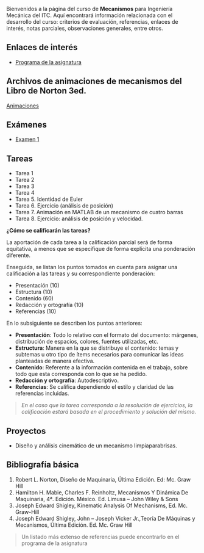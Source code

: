 <!-- 
.. title: Mecanismos
.. slug: mecanismos
.. date: 2017-01-20 19:21:31 UTC-06:00
.. tags: 
.. category: 
.. link: 
.. description: 
.. type: text
-->

Bienvenidos a la página del curso de **Mecanismos** para Ingeniería Mecánica del ITC. 
Aquí encontrará información relacionada con el desarrollo del curso: criterios de evaluación, referencias, 
enlaces de interés, notas parciales, observaciones generales, entre otros.

## Enlaces de interés

* [Programa de la asignatura](/pdf/AED1043-Mecanismos.pdf)

## Archivos de animaciones de mecanismos del Libro de Norton 3ed.

[Animaciones](/mecanismos/animations/Animation.html)

## Exámenes

* [Examen 1](/pdf/Examen_01_Mecanismos.pdf)

## Tareas 

* Tarea 1
* Tarea 2
* Tarea 3
* Tarea 4
* Tarea 5. Identidad de Euler
* Tarea 6. Ejercicio (análisis de posición)
* Tarea 7. Animación en MATLAB de un mecanismo de cuatro barras
* Tarea 8. Ejercicio: análisis de posición y velocidad.

**¿Cómo se calificarán las tareas?**

La aportación de cada tarea a la calificación parcial será de forma equitativa, a menos que se especifique 
de forma explícita una ponderación diferente.

Enseguida, se listan los puntos tomados en cuenta para asignar una calificación a las tareas y su correspondiente 
ponderación: 

* Presentación (10)
* Estructura (10)
* Contenido (60)
* Redacción y ortografía (10)
* Referencias (10)

En lo subsiguiente se describen los puntos anteriores: 

* **Presentación**: Todo lo relativo con el formato del documento: márgenes, distribución de espacios, colores, fuentes utilizadas, etc.
* **Estructura**: Manera en la que se distribuye el contenido: temas y subtemas u otro tipo de ítems necesarios para comunicar las ideas planteadas de manera efectiva.
* **Contenido**: Referente a la información contenida en el trabajo, sobre todo que esta corresponda con lo que se ha pedido.
* **Redacción y ortografía**: Autodescriptivo.
* **Referencias**:  Se califica dependiendo el estilo y claridad de las referencias incluidas.

> *En el caso que la tarea corresponda a la resolución de ejercicios, la calificación estará basada en el procedimiento y solución del mismo.*

## Proyectos

* Diseño y análisis cinemático de un mecanismo limpiaparabrisas.

## Bibliografía básica

1. Robert L. Norton, Diseño de Maquinaria, Última Edición. Ed: Mc. Graw Hill
1. Hamilton H. Mabie, Charles F. Reinholtz, Mecanismos Y Dinámica De Maquinaria, 4ª. Edición. México. Ed. Limusa – John Wiley & Sons
1. Joseph Edward Shigley, Kinematic Analysis Of Mechanisms, Ed. Mc. Graw-Hill
1. Joseph Edward Shigley, John – Joseph Vicker Jr.,Teoría De Máquinas y Mecanismos, Última Edición. Ed. Mc. Graw Hill

> Un listado más extenso de referencias puede encontrarlo en el programa de la asignatura